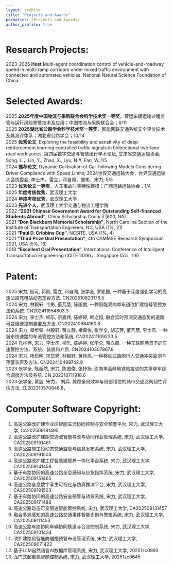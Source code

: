 ```yaml
---
layout: archive
title: "Projects and Awards"
permalink: /Projects and Awards/
author_profile: true
---
```


# Research Projects:
2023-2025  **Host**  Multi-agent coordination control of vehicle-and-roadway speed in multi-ramp corridors under mixed traffic environment with connected and automated vehicles. National Natural Science Foundation of China. <br>
<!--
2023-2024  **Host**  Control strategy of hybrid network connected vehicle-flow agent on bottleneck roadways. Open Project of Zhejiang Provincial Engineering Research Center for Intelligent Transportation (Key project). <br>
2023-2025  **Host**  Congestion control strategy of urban multi-ramp expressway under CAV environment. Wuhan Knowledge Innovation Project (Dawn Project). <br>
2023-2024  **Host**  Research on intelligent highway management system. Fundamental Research Funds for the Central Universities. <br>
2020-2022. **Major Completer**. Impact of Connected and Autonomous Vehicles (CAVs) on North Carolina’s Transportation System and Associated Revenue. NCDOT Project, NC Transportation Center of Excellence in Connected and Autonomous Vehicle Technology(NC-CAV) Sponsored.  <br>
2019-2022. **Major Completer**. Spatiotemporal Patterns and Crash Injury Severity Factors Identification. USDOT CAMMSE Transportation Research Center Sponsored. <br>
-->
# Selected Awards:
2025	**2025年度中国物流与采购联合会科学技术奖一等奖**，营运车辆运输过程监管与运行风险预警技术及应用；中国物流与采购联合会；6/11<br>
2025	**2025湖北省公路学会科学技术奖一等奖**，智能网联交通系统安全评价技术及其测评体系；湖北省公路学会；10/14<br>
2025	**优秀论文**, Exploring the feasibility and sensitivity of deep reinforcement learning controlled traffic signals in bidirectional two-lane road work zones. 第四届数字交通与智慧出行学术论坛, 甘肃省交通运输协会; Song, L.，Lin, Y., Zhao, X., Lyu, N.#, Fan, W.;1/5<br>
2024	**推荐论文**, Dynamic Calibration of Car-following Models Considering Driver Compliance with Speed Limits; 2024世界交通运输大会，世界交通运输大会执委会; 李士杰，雷立，邓自闯，盛彬，宋力; 5/5<br>
2023	**优秀论文一等奖**，人车事故时空特性建模；广西道路运输协会；1/4<br>
2025 **年度考核优秀**，武汉理工大学 <br>
2024 **年度考核优秀**，武汉理工大学 <br>
2023	**先进个人**，武汉理工大学交通与物流工程学院 <br>
2022 **“2021 Chinese Government Award for Outstanding Self-financed Students Abroad”**, China Scholarship Council (600, NA) <br>
2021 **“Don Blackburn Memorial Scholarship”**, North Carolina Section of the Institute of Transportation Engineers, NC, USA (1%, 21) <br>
2021 **“Paul D. Cribbins Cup”**, NCSITE, USA (1%, 4) <br>
2021 **"Third Prize Oral Presentation"**, 4th CAMMSE Research Symposium 2021, USA (5%, 18) <br>
2018 **“Excellent Oral Presentation”**, International Conference of Intelligent Transportation Engineering (ICITE 2018)， Singapore (5%, 116)  

# Patent: 
2025	宋力, 聂可, 郭凯, 雷立, 邓自闯, 张学全, 罗凯振, 一种基于深度强化学习的高速公路充电站动态定容方法. CN202510823176.5<br>
2024	宋力, 林毅轩, 韦彬, 董芃慧, 陈国俊, 一种智能双向单车道改扩建信号管控方法和系统. CN202411854803.3<br>
2024	宋力, 李士杰, 柳乐, 宗嘉伟, 陈婷婷, 韩之恒, 融合实时预测交通态势的道路可变限速控制装置及方法. CN202410984160.8<br>
2024	宋力, 章步镐, 林毅轩, 蒋立靓, 褚嘉怡, 张学全, 胡志芳, 董芃慧, 李士杰. 一种城市快速路的车流管控方法和系统. CN202411109233.5<br>
2024	孔桦桦, 宋力, 李士杰, 柳乐, 陈婷婷, 张学全, 蒋立靓. 一种车联网场景下的车速管控方法、系统、装置和介质. CN202410307967.8<br>
2024	宋力, 杨启明, 宋岱骋, 林毅轩, 黄林风. 一种移动式路侧行人交通冲突监测与预警装置及方法. CN202410489742.9<br>
2023	张学全, 陈超然, 宋力, 陈国俊, 张抒扬. 面向早高峰地铁站接驳的共享单车综合调度方法及系统. CN 202310711918.6<br>
2023	张学全, 黄震, 宋力， 刘兵. 兼顾全局效率与局部错位的城市交通路网韧性评估方法, ZL202310570846.8，<br>

# Computer Software Copyright: 
1. 高速公路改扩建作业区智能车流协同控制与安全预警平台, 宋力, 武汉理工大学, CA202509181495
1. 高速公路改扩建期交通流智能导改与协同作业管理系统, 宋力, 武汉理工大学, CA202509161481
1. 高速公路施工段动态交通监管与信息发布系统, 宋力, 武汉理工大学, CA202509191504
1. 高速公路改扩建工程智慧建管养一体化平台系统, 宋力, 武汉理工大学, CA202509141458
1. 基于车路协同的高速公路全息感知与应急指挥系统, 宋力, 武汉理工大学, CA202509151465
1. 高速公路全息数字孪生可视化与仿真推演平台, 宋力, 武汉理工大学, CA202509191503
1. 基于车路协同的高速公路安全预警与诱导系统, 宋力, 武汉理工大学, CA202509171488
1. 高速公路动态可变限速智能管控系统, 宋力, 武汉理工大学, CA202509131457
1. 融合多源感知的高速公路交通事件智能识别与警报系统, 宋力, 武汉理工大学, CA202509111453
1. 高速公路车路协同车辆协同换道与合流控制系统, 宋力, 武汉理工大学, CA202509101434
1. 改扩建路段智能防碰撞预警布设管理系统, 宋力, 武汉理工大学, CA202509071422
1. 基于LLM自然语言AI数据库管理系统, 宋力, 武汉理工大学, 20251zc0993
1. 龙门式起重机智能控制系统, 宋力, 武汉理工大学, 20251zc0645





<!--
## School Level
2018 **“First-Class Scholarship for Postgraduates” & “Excellent Students”** (12%, 34) (40%, 34)  
2017 **“Recommended for Postgraduate Student without Examination”** (2%, 4147)  
2017 **“Excellent Dissertation of Shanghai Maritime University”** (5%, 113)  
2016 **“School Principal Scholarship” & “Excellent Student”** (2%, 113)  
2015 **“School Principal Scholarship” & “Excellent students”** (2%,113)  

-->


<!--
This page is still under developing,
please neglect the following content
{% include base_path %}


{% for post in site.portfolio %}
  {% include archive-single.html %}
{% endfor %}

<table style="width:100%; font-size:22px;">
   <thead>
    <tr>
        <th width="10%">Period</th>
        <th width="40%">Project Title</th>
        <th width="10%">Advisor</th>
        <th width="10%">Position </th>
        <th width="10%">Funding </th>
        <th width="10%">Grant (Share)</th>
        <th width="10%">Remarks </th>
    </tr>
   </thead>
<tbody>
    <tr>
        <td>05/2020-07/2022</td>
        <td>Participate in Research Projects: Impact of Connected and Autonomous Vehicles (CAVs) on North Carolina’s Transportation System and Associated Revenue. 
           </td>
        <td>Wei Fan </td>
        <td>Research Assistant</td>
        <td>NCDOT, NC Transportation Center of Excellence in Connected and Autonomous Vehicle Technology(NC-CAV) </td>
        <td>(124,547 $) </td>
        <td><a href="https://online.fliphtml5.com/jkjxu/hgpn/?1615675920316#p=14">Spotlight</a></td>
    </tr>
      <tr>
        <td>2020-05/2022</td>
        <td>Participate in Research: Spatiotemporal Patterns and Crash Injury Factors Identification.</td>
        <td>Wei Fan </td>
        <td>Research Assistant</td>
        <td>USDOT CAMMSE Transportation Research Center</td>
         <td>--</td>
        <td>--</td>
    </tr>
        
</tbody>
</table>     

-->

